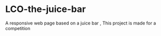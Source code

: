 # LCO-the-juice-bar
A responsive web page based on a juice bar , This project is made for a competition 
